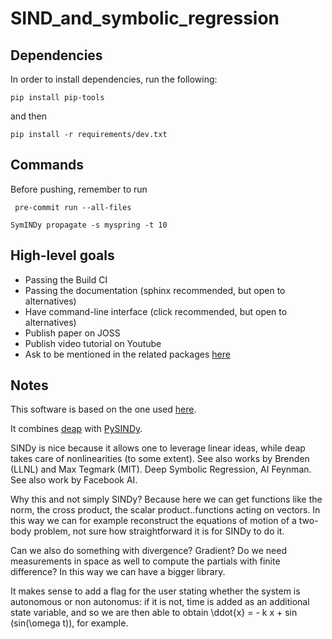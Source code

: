 # SIND_and_symbolic_regression

## Dependencies

In order to install dependencies, run the following:

```commandline
pip install pip-tools
```

and then

```commandline
pip install -r requirements/dev.txt
```

## Commands
Before pushing, remember to run
```commandline
 pre-commit run --all-files
```

```commandline
SymINDy propagate -s myspring -t 10
```

## High-level goals

- Passing the Build CI
- Passing the documentation (sphinx recommended, but open to alternatives)
- Have command-line interface (click recommended, but open to alternatives)
- Publish paper on JOSS
- Publish video tutorial on Youtube
- Ask to be mentioned in the related packages [here](https://github.com/dynamicslab/pysindy)

## Notes

This software is based on the one used [here](https://www.researchgate.net/publication/344475621_Orbital_Anomaly_Reconstruction_Using_Deep_Symbolic_Regression?_sg%5B0%5D=0wBU1i2FuNFv7GrI5tBwlNlsXa1lTJSK3rr_wah32-TZA0DthKdFWvdgDnhpa4j9zw4oxvvYCXRlm-dut4Ex33DScJfQ7oLG-5lmh-vk.qBVh3aGjqIRH7w-Nv8p7oDqT05hMsVnx7MgIomyCJsV_xdfT0YrIb-Tjm2I3-AnyS49FuI-t7qR0m5asIPW71g).

It combines [deap](https://deap.readthedocs.io/en/master/) with [PySINDy](https://pysindy.readthedocs.io/en/latest/).

SINDy is nice because it allows one to leverage linear ideas, while deap takes care of nonlinearities (to some extent).
See also works by Brenden (LLNL) and Max Tegmark (MIT). Deep Symbolic Regression, AI Feynman.
See also work by Facebook AI.

Why this and not simply SINDy? Because here we can get functions like the norm, the cross product, the scalar product..functions acting on vectors. In this way we can for example reconstruct the equations of motion of a two-body problem, not sure how straightforward it is for SINDy to do it.

Can we also do something with divergence? Gradient? Do we need measurements in space as well to compute the partials with finite difference? In this way we can have a bigger library.

It makes sense to add a flag for the user stating whether the system is autonomous or non autonomus: if it is not,
time is added as an additional state variable, and so we are then able to obtain \ddot{x} = - k x + sin (sin(\omega t)), for example.
